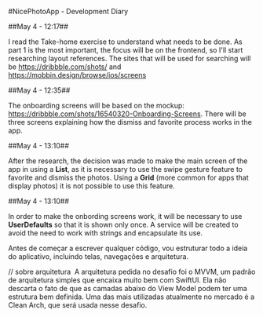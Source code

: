 #NicePhotoApp - Development Diary

##May 4 - 12:17##

I read the Take-home exercise to understand what needs to be done. As part 1 is the most important, the focus will be on the frontend, so I'll start researching layout references. The sites that will be used for searching will be https://dribbble.com/shots/ and https://mobbin.design/browse/ios/screens

##May 4 - 12:35##

The onboarding screens will be based on the mockup: https://dribbble.com/shots/16540320-Onboarding-Screens. There will be three screens explaining how the dismiss and favorite process works in the app.

##May 4 - 13:10##

After the research, the decision was made to make the main screen of the app in using a **List**, as it is necessary to use the swipe gesture feature to favorite and dismiss the photos. Using a **Grid** (more common for apps that display photos) it is not possible to use this feature.

##May 4 - 13:10##

In order to make the onbording screens work, it will be necessary to use **UserDefaults** so that it is shown only once. A service will be created to avoid the need to work with strings and encapsulate its use.


Antes de começar a escrever qualquer código, vou estruturar todo a ideia do aplicativo, incluindo telas, navegações e arquitetura. 


// sobre arquitetura
 A arquitetura pedida no desafio foi o MVVM, um padrão de arquitetura simples  que encaixa muito bem com SwiftUI. Ela não descarta o fato de que as camadas abaixo do View Model podem ter uma estrutura bem definida. Uma das mais utilizadas atualmente no mercado é a Clean Arch, que será usada nesse desafio.   
